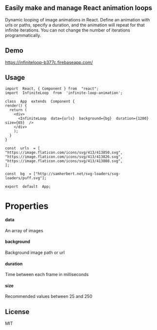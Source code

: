 ## Easily make and manage React animation loops
Dynamic looping of image animations in React. Define an animation with urls or paths, specify a duration, and the animation will repeat for that infinite iterations. You can not change the number of iterations programmatically.

## Demo
https://infiniteloop-b377c.firebaseapp.com/

## Usage

    import  React, { Component } from  "react";    
    import  InfiniteLoop  from  'infinite-loop-animation';    
    
    class  App  extends  Component {
    render() {
      return (    
        <div>    
          <InfiniteLoop  data={urls}  background={bg}  duration={1200}  size={65}  />
        </div>
        );    
      }    
    }
    
    const  urls  = [    
    "https://image.flaticon.com/icons/svg/413/413850.svg",    
    "https://image.flaticon.com/icons/svg/413/413826.svg",    
    "https://image.flaticon.com/icons/svg/413/413808.svg",
    ];
       
    const  bg  = ["http://samherbert.net/svg-loaders/svg-loaders/puff.svg"];
   
    export  default  App;


# Properties

#### data
An array of images
#### background
Background image path or url
#### duration
Time between each frame in milliseconds
#### size
Recommended values between 25 and 250

## License

MIT
